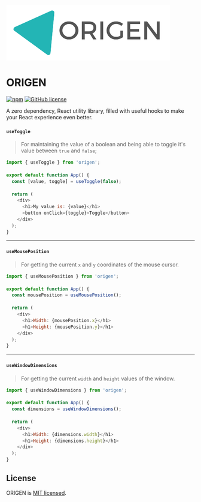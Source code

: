 <img src="https://raw.githubusercontent.com/haefele-software/origen/main/assets/origen-header.png">

# ORIGEN

 [![npm](https://img.shields.io/npm/v/origen.svg)](https://www.npmjs.com/package/origen)  [![GitHub license](https://img.shields.io/badge/license-MIT-blue.svg)](https://github.com/haefele-software/origen/blob/main/LICENSE) <a href="https://bundlephobia.com/result?p=origen@latest" target="\_parent">
  <img alt="" src="https://badgen.net/bundlephobia/minzip/origen@latest" />
</a>

A zero dependency, React utility library, filled with useful hooks to make your React experience even better.

#### `useToggle`

> For maintaining the value of a boolean and being able to toggle it's value between `true` and `false`;

```js
import { useToggle } from 'origen';

export default function App() {
  const [value, toggle] = useToggle(false);

  return (
    <div>
      <h1>My value is: {value}</h1>
      <button onClick={toggle}>Toggle</button>
    </div>
  );
}
```

---

#### `useMousePosition`

> For getting the current `x` and `y` coordinates of the mouse cursor.
```js
import { useMousePosition } from 'origen';

export default function App() {
  const mousePosition = useMousePosition();

  return (
    <div>
      <h1>Width: {mousePosition.x}</h1>
      <h1>Height: {mousePosition.y}</h1>   
    </div>
  );
}
```

---

#### `useWindowDimensions`

> For getting the current `width` and `height` values of the window.

```js
import { useWindowDimensions } from 'origen';

export default function App() {
  const dimensions = useWindowDimensions();

  return (
    <div>
      <h1>Width: {dimensions.width}</h1>
      <h1>Height: {dimensions.height}</h1>      
    </div>
  );
}
```

## License

ORIGEN is [MIT licensed](./LICENSE).
